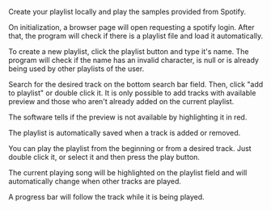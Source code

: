 Create your playlist locally and play the samples provided from Spotify.

On initialization, a browser page will open requesting a spotify login. After that, the program will check if there is a playlist file  and load it automatically.

To create a new playlist, click the playlist button and type it's name. The program will check if the name has an invalid character, is null or is already being used by other playlists of the user.

Search for the desired track on the bottom search bar field. Then, click "add to playlist" or double click it. It is only possible to add tracks with available preview and those who aren't already added on the current playlist.

The software tells if the preview is not available by highlighting it in red.

The playlist is automatically saved when a track is added or removed. 

You can play the playlist from the beginning or from a desired track. Just double click it, or select it and then press the play button. 

The current playing song will be highlighted on the playlist field  and will automatically change when other tracks are played.

A progress bar will follow the track while it is being played. 

